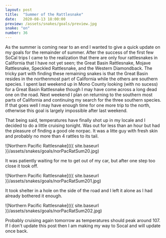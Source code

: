 ```yaml
---
layout: post
title:  "Summer of the Rattlesnake"
date:   2020-08-13 18:00:00
preview: /assets/snakes/goals/preview.jpg
snake: "on"
number: 36
---
```


As the summer is coming near to an end I wanted to give a quick update on my goals for the remainder of summer. After the success of the first few SoCal trips I came to the realization that there are only four rattlesnakes in California that I have not yet seen; the Great Basin Rattlesnake, Mojave Rattlesnake, Speckled Rattlesnake, and the Western Diamondback. The tricky part with finding these remaining snakes is that the Great Basin resides in the northenmost part of California while the others are southern species. I spent last weekend up in Mono County looking (with no sucess) for a Great Basin Rattlesnake though I may have come across a long dead one on the road. Next weekend I plan on returning to the southern most parts of California and continuing my search for the three southern species. If that goes well I may have enough time for one more trip to the north, otherwise this goal is largely impossible after last weekend.

That being said, temperatures have finally shot up in my locale and I decided to do a little cruising tonight. Was out for less than an hour but had the pleasure of finding a good ole norpac. It was a litte guy with fresh skin and probably no more than 4 rattles to its tail. 

![Northern Pacific Rattlesnake]({{ site.baseurl }}/assets/snakes/goals/norPacRatSum20.jpg)

It was patiently waiting for me to get out of my car, but after one step too close it took off.

![Northern Pacific Rattlesnake]({{ site.baseurl }}/assets/snakes/goals/norPacRatSum201.jpg)

It took shelter in a hole on the side of the road and I left it alone as I had already bothered it enough.

![Northern Pacific Rattlesnake]({{ site.baseurl }}/assets/snakes/goals/norPacRatSum202.jpg)

Probably cruising again tomorrow as temperatures should peak around 107. If I don't update this post then I am making my way to Socal and will update once back.